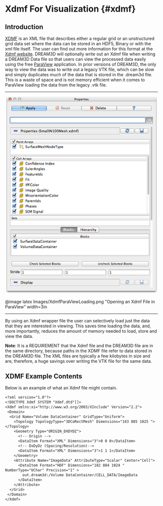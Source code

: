Xdmf For Visualization {#xdmf}
========

## Introduction ##
[XDMF](http://www.xdmf.org) is an XML file that describes either a regular grid or an unstructured grid data set where the data can be stored in an HDF5, Binary or with the xml file itself. The user can find out more information for this format at the [Xdmf website](http://www.xdmf.org). DREAM3D will optionally write out an Xdmf file when writing a DREAM3D Data file so that users can view the processed data easily using the free [ParaView](http://www.paraview.org) application. In prior versions of DREAM3D, the only way to view the data was to write out a legacy VTK file, which can be slow and simply duplicates much of the data that is stored in the .dream3d file. This is a waste of space and is not memory efficient when it comes to ParaView loading the data from the legacy .vtk file.

-------

![Opening an Xdmf File in ParaView](Images/XdmfParaViewLoading.png)

@image latex Images/XdmfParaViewLoading.png "Opening an Xdmf File in ParaView" width=3in

--------

By using an Xdmf wrapper file the user can selectively load just the data that they are interested in viewing. This saves time loading the data, and, more importantly, reduces the amount of memory needed to load, store and view the data.

**Note**: It is a REQUIREMENT that the Xdmf file and the DREAM3D file are in the same directory, because paths in the XDMF file refer to data stored in the DREAM3D file. The XML files are typically a few kilobytes in size and are, therefore, a huge savings over writing the VTK file for the same data.

## XDMF Example Contents ##
Below is an example of what an Xdmf file might contain.

    <?xml version="1.0"?>
    <!DOCTYPE Xdmf SYSTEM "Xdmf.dtd"[]>
    <Xdmf xmlns:xi="http://www.w3.org/2003/XInclude" Version="2.2">
     <Domain>
      <Grid Name="Volume DataContainer" GridType="Uniform">
        <Topology TopologyType="3DCoRectMesh" Dimensions="183 885 1025 "></Topology>
        <Geometry Type="ORIGIN_DXDYDZ">
          <!-- Origin -->
          <DataItem Format="XML" Dimensions="3">0 0 0</DataItem>
          <!-- DxDyDz (Spacing/Resolution)-->
          <DataItem Format="XML" Dimensions="3">1 1 1</DataItem>
        </Geometry>
        <Attribute Name="ImageData" AttributeType="Scalar" Center="Cell">
          <DataItem Format="HDF" Dimensions="182 884 1024 " NumberType="UChar" Precision="1" >
            out.dream3d:/Volume DataContainer/CELL_DATA/ImageData
          </DataItem>
        </Attribute>
      </Grid>    
     </Domain>
    </Xdmf>
